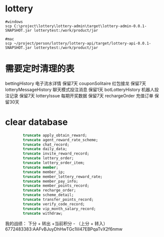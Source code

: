 # lottery

```shell
#windows
scp C:\project\lottery\lottery-admin\target\lottery-admin-0.0.1-SNAPSHOT.jar lotterytest:/work/product/jar

#mac
scp ~/project/person/lottery/lottery-api/target/lottery-api-0.0.1-SNAPSHOT.jar lotterytest:/work/product/jar
```
# 需要定时清理的表
bettingHistory 电子流水详情 保留7天
couponSolitaire 红包接龙 保留7天
lotteryMessageHistory 聊天模式投注消息 保留1天
botLotteryHistory 机器人投注记录 保留7天
lotteryIssue  每期开奖数据 保留7天
rechargeOrder 充值订单 保留30天

# clear database
``` sql
        truncate apply_obtain_reward;
        truncate agent_reward_rate_scheme;
        truncate chat_record;
        truncate daily_data;
        truncate invite_reward_record;
        truncate lottery_order;
        truncate lottery_order_item;
        truncate member;
        truncate member_ip;
        truncate member_lottery_reward_rate;
        truncate member_pay_info;
        truncate member_points_record;
        truncate recharge_order;
        truncate scheme_detail;
        truncate transfer_points_record;
        truncate verify_code_record;
        truncate vip_month_salary_record;
        truncate withdraw;
```

我的战绩：
下分 + 转出 +当前积分 - （上分 + 转入）
6772483383:AAFvBJuyDhHwTGc1IiI47EBPqaTvX2f6nmw


